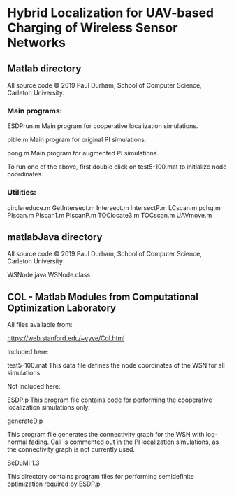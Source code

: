 # Hybrid Localization for UAV-based Charging of Wireless Sensor Networks


## Matlab directory

All source code © 2019 Paul Durham, School of Computer Science, Carleton University.

### Main programs:

ESDPrun.m
Main program for cooperative localization simulations.

pitile.m
Main program for original PI simulations.

pong.m
Main program for augmented PI simulations.

To run one of the above, first double click on test5-100.mat to initialize node coordinates.


### Utilities:

circlereduce.m
GetIntersect.m
Intersect.m
IntersectP.m
LCscan.m
pchg.m
PIscan.m
PIscan1.m
PIscanP.m
TOClocate3.m
TOCscan.m
UAVmove.m


## matlabJava directory

All source code © 2019 Paul Durham, School of Computer Science, Carleton University

WSNode.java
WSNode.class


## COL - Matlab Modules from Computational Optimization Laboratory

All files available from:

https://web.stanford.edu/~yyye/Col.html

Included here:

test5-100.mat
This data file defines the node coordinates of the WSN for all simulations.

Not included here:

ESDP.p
This program file contains code for performing the cooperative localization simulations only.

generateD.p

This program file generates the connectivity graph for the WSN with log-normal fading.
Call is commented out in the PI localization simulations, as the connectivity graph is not currently
used.

SeDuMi 1.3

This directory contains program files for performing semidefinite optimization required by ESDP.p
